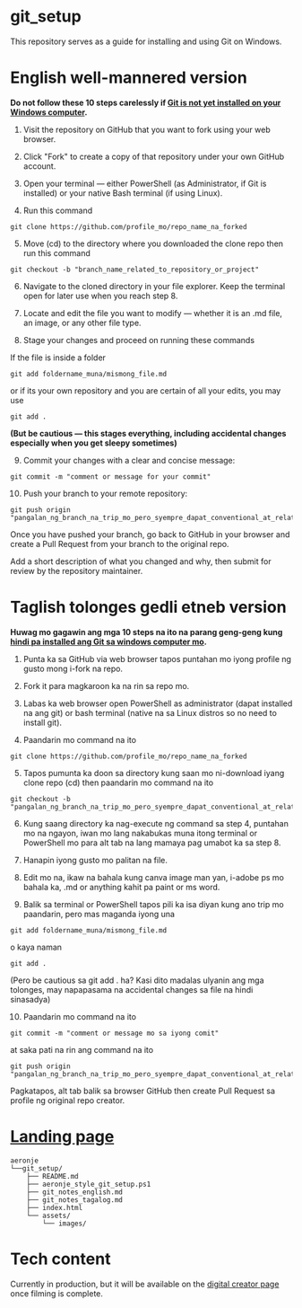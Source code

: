 # git_setup
This repository serves as a guide for installing and using Git on Windows.

# English well-mannered version

**Do not follow these 10 steps carelessly if [Git is not yet installed on your Windows computer](https://aeronjegitsetup.vercel.app/).**

1. Visit the repository on GitHub that you want to fork using your web browser.

2. Click "Fork" to create a copy of that repository under your own GitHub account.

3. Open your terminal — either PowerShell (as Administrator, if Git is installed) or your native Bash terminal (if using Linux).

4. Run this command
```
git clone https://github.com/profile_mo/repo_name_na_forked
```

5. Move (cd) to the directory where you downloaded the clone repo then run this command
```
git checkout -b "branch_name_related_to_repository_or_project"
```
6. Navigate to the cloned directory in your file explorer. Keep the terminal open for later use when you reach step 8.

7. Locate and edit the file you want to modify — whether it is an .md file, an image, or any other file type.

8. Stage your changes and proceed on running these commands

If the file is inside a folder

```
git add foldername_muna/mismong_file.md
```

or if its your own repository and you are certain of all your edits, you may use

```
git add . 
```

**(But be cautious — this stages everything, including accidental changes especially when you get sleepy sometimes)**


9. Commit your changes with a clear and concise message:

```
git commit -m "comment or message for your commit"
```

10. Push your branch to your remote repository:

```
git push origin "pangalan_ng_branch_na_trip_mo_pero_syempre_dapat_conventional_at_related_name_sa_rep_or_project"
```

Once you have pushed your branch, go back to GitHub in your browser and create a Pull Request from your branch to the original repo.

Add a short description of what you changed and why, then submit for review by the repository maintainer.

# Taglish tolonges gedli etneb version

**Huwag mo gagawin ang mga 10 steps na ito na parang geng-geng kung [hindi pa installed ang Git sa windows computer mo](https://aeronjegitsetup.vercel.app/).**

1. Punta ka sa GitHub via web browser tapos puntahan mo iyong profile ng gusto mong i-fork na repo.

2. Fork it para magkaroon ka na rin sa repo mo.

3. Labas ka web browser open PowerShell as administrator (dapat installed na ang git) or bash terminal (native na sa Linux distros so no need to install git).

4. Paandarin mo command na ito
```
git clone https://github.com/profile_mo/repo_name_na_forked
```

5. Tapos pumunta ka doon sa directory kung saan mo ni-download iyang clone repo (cd) then paandarin mo command na ito
```
git checkout -b "pangalan_ng_branch_na_trip_mo_pero_syempre_dapat_conventional_at_related_name_sa_rep_or_project"
```
6. Kung saang directory ka nag-execute ng command sa step 4, puntahan mo na ngayon, iwan mo lang nakabukas muna itong terminal or PowerShell mo para alt tab na lang mamaya pag umabot ka sa step 8.

7. Hanapin iyong gusto mo palitan na file.

8. Edit mo na, ikaw na bahala kung canva image man yan, i-adobe ps mo bahala ka, .md or anything kahit pa paint or ms word.

9. Balik sa terminal or PowerShell tapos pili ka isa diyan kung ano trip mo paandarin, pero mas maganda iyong una

```
git add foldername_muna/mismong_file.md
```

o kaya naman

```
git add . 
```

(Pero be cautious sa git add . ha? Kasi dito madalas ulyanin ang mga tolonges, may napapasama na accidental changes sa file na hindi sinasadya)

10. Paandarin mo command na ito

```
git commit -m "comment or message mo sa iyong comit"
```

at saka pati na rin ang command na ito

```
git push origin "pangalan_ng_branch_na_trip_mo_pero_syempre_dapat_conventional_at_related_name_sa_rep_or_project"
```

Pagkatapos, alt tab balik sa browser GitHub then create Pull Request sa profile ng original repo creator.

# [Landing page](https://aeronjegitsetup.vercel.app/)
```
aeronje
└──git_setup/
    ├── README.md
    ├── aeronje_style_git_setup.ps1
    ├── git_notes_english.md
    ├── git_notes_tagalog.md
    ├── index.html
    └── assets/
        └── images/
```
# Tech content
Currently in production, but it will be available on the [digital creator page](https://web.facebook.com/profile.php?id=61579310017234) once filming is complete.
